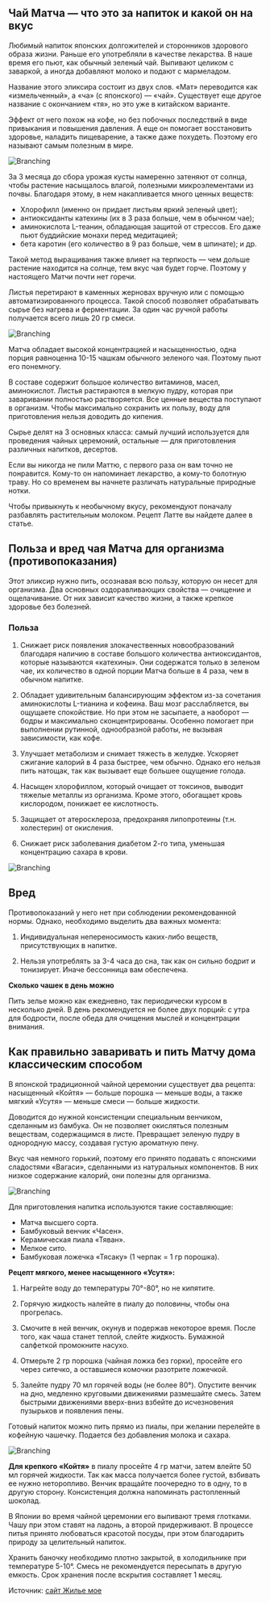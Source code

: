 ## Чай Матча — что это за напиток и какой он на вкус

Любимый напиток японских долгожителей и сторонников здорового образа жизни. Раньше его употребляли в качестве лекарства. В наше время его пьют, как обычный зеленый чай. Выпивают целиком с заваркой, а иногда добавляют молоко и подают с мармеладом.

Название этого эликсира состоит из двух слов. «Мат» переводится как «измельченный», а «ча» (с японского) — «чай». Существует еще другое название с окончанием «тя», но это уже в китайском варианте.

Эффект от него похож на кофе, но без побочных последствий в виде привыкания и повышения давления. А еще он помогает восстановить здоровье, наладить пищеварение, а также даже похудеть. Поэтому его называют самым полезным в мире.

![Branching](chay-matcha.jpg)

За 3 месяца до сбора урожая кусты намеренно затеняют от солнца, чтобы растение насыщалось влагой, полезными микроэлементами из почвы. Благодаря этому, в нем накапливается много ценных веществ:

- Хлорофилл (именно он придает листьям яркий зеленый цвет);
- антиоксиданты катехины (их в 3 раза больше, чем в обычном чае);
- аминокислота L-теанин, обладающая защитой от стрессов. Его даже пьют буддийские монахи перед медитацией;
- бета каротин (его количество в 9 раз больше, чем в шпинате);
и др.

Такой метод выращивания также влияет на терпкость — чем дольше растение находится на солнце, тем вкус чая будет горче. Поэтому у настоящего Матчи почти нет горечи.

Листья перетирают в каменных жерновах вручную или с помощью автоматизированного процесса. Такой способ позволяет обрабатывать сырье без нагрева и ферментации. За один час ручной работы получается всего лишь 20 гр смеси.

![Branching](kak-vyrashchivayut-matcha.jpg)

Матча обладает высокой концентрацией и насыщенностью, одна порция равноценна 10-15 чашкам обычного зеленого чая. Поэтому пьют его понемногу.

В составе содержит большое количество витаминов, масел, аминокислот. Листья растираются в мелкую пудру, которая при заваривании полностью растворяется. Все ценные вещества поступают в организм. Чтобы максимально сохранить их пользу, воду для приготовления нельзя доводить до кипения.

Сырье делят на 3 основных класса: самый лучший используется для проведения чайных церемоний, остальные — для приготовления различных напитков, десертов.

Если вы никогда не пили Маттю, с первого раза он вам точно не понравится. Кому-то он напоминает лекарство, а кому-то болотную траву. Но со временем вы начнете различать натуральные природные нотки.

Чтобы привыкнуть к необычному вкусу, рекомендуют поначалу разбавлять растительным молоком. Рецепт Латте вы найдете далее в статье.

## Польза и вред чая Матча для организма (противопоказания)

Этот эликсир нужно пить, осознавая всю пользу, которую он несет для организма. Два основных оздоравливающих свойства — очищение и ощелачивание. От них зависит качество жизни, а также крепкое здоровье без болезней.

### Польза

1. Снижает риск появления злокачественных новообразований благодаря наличию в составе большого количества антиоксидантов, которые называются «катехины». Они содержатся только в зеленом чае, их количество в одной порции Матча больше в 4 раза, чем в обычном напитке.

2. Обладает удивительным балансирующим эффектом из-за сочетания аминокислоты L-тианина и кофеина. Ваш мозг расслабляется, вы ощущаете спокойствие. Но при этом не засыпаете, а наоборот — бодры и максимально сконцентрированы. Особенно помогает при выполнении рутинной, однообразной работы, не вызывая зависимости, как кофе.

3. Улучшает метаболизм и снимает тяжесть в желудке. Ускоряет сжигание калорий в 4 раза быстрее, чем обычно. Однако его нельзя пить натощак, так как вызывает еще большее ощущение голода.

4. Насыщен хлорофиллом, который очищает от токсинов, выводит тяжелые металлы из организма. Кроме этого, обогащает кровь кислородом, понижает ее кислотность.

5. Защищает от атеросклероза, предохраняя липопротеины (т.н. холестерин) от окисления.

6. Снижает риск заболевания диабетом 2-го типа, уменьшая концентрацию сахара в крови.

![Branching](poleznye-svoystva-vred.jpg)

## Вред

Противопоказаний у него нет при соблюдении рекомендованной нормы. Однако, необходимо выделить два важных момента:

1. Индивидуальная непереносимость каких-либо веществ, присутствующих в напитке.

2. Нельзя употреблять за 3-4 часа до сна, так как он сильно бодрит и тонизирует. Иначе бессонница вам обеспечена.

**Сколько чашек в день можно**

Пить зелье можно как ежедневно, так периодически курсом в несколько дней. В день рекомендуется не более двух порций: с утра для бодрости, после обеда для очищения мыслей и концентрации внимания.

## Как правильно заваривать и пить Матчу дома классическим способом

В японской традиционной чайной церемонии существует два рецепта: насыщенный «Койтя» — больше порошка — меньше воды, а также мягкий «Усутя» — меньше смеси — больше жидкости.

Доводится до нужной консистенции специальным венчиком, сделанным из бамбука. Он не позволяет окисляться полезным веществам, содержащимся в листе. Превращает зеленую пудру в однородную массу, создавая густую ароматную пену.

Вкус чая немного горький, поэтому его принято подавать с японскими сладостями «Вагаси», сделанными из натуральных компонентов. В них низкое содержание калорий, они полезны для организма.

![Branching](yaponskie-sladosti-vagasi.jpg)

Для приготовления напитка используются такие составляющие:

- Матча высшего сорта.
- Бамбуковый венчик «Часен».
- Керамическая пиала «Тяван».
- Мелкое сито.
- Бамбуковая ложечка «Тясаку» (1 черпак = 1 гр порошка).

**Рецепт мягкого, менее насыщенного «Усутя»:**

1. Нагрейте воду до температуры 70°-80°, но не кипятите.

2. Горячую жидкость налейте в пиалу до половины, чтобы она прогрелась.

3. Смочите в ней венчик, окунув и подержав некоторое время. После того, как чаша станет теплой, слейте жидкость. Бумажной салфеткой промокните насухо.

4. Отмерьте 2 гр порошка (чайная ложка без горки), просейте его через ситечко, а оставшиеся комочки разотрите ложечкой.

5. Залейте пудру 70 мл горячей воды (не более 80°). Опустите венчик на дно, медленно круговыми движениями размешайте смесь. Затем быстрыми движениями вверх-вниз взбейте до исчезновения пузырьков и появления пены.

Готовый напиток можно пить прямо из пиалы, при желании перелейте в кофейную чашечку. Подается без добавления молока и сахара.

![Branching](kak-pravilno-zavarivat-chay.jpg)

**Для крепкого «Койтя»** в пиалу просейте 4 гр матчи, затем влейте 50 мл горячей жидкости. Так как масса получается более густой, взбивать ее нужно неторопливо. Венчик вращайте поочередно то в одну, то в другую сторону. Консистенция должна напоминать растопленный шоколад.

В Японии во время чайной церемонии его выпивают тремя глотками. Чашу при этом ставят на ладонь, а второй придерживают. В процессе питья принято любоваться красотой посуды, при этом благодарить природу за целительный напиток.

Хранить баночку необходимо плотно закрытой, в холодильнике при температуре 5-10°. Смесь не рекомендуется пересыпать в другую емкость. Срок хранения после вскрытия составляет 1 месяц.

Источник: 
[сайт Жилье мое](https://zhile-moe.ru/chaj-matcha/)



